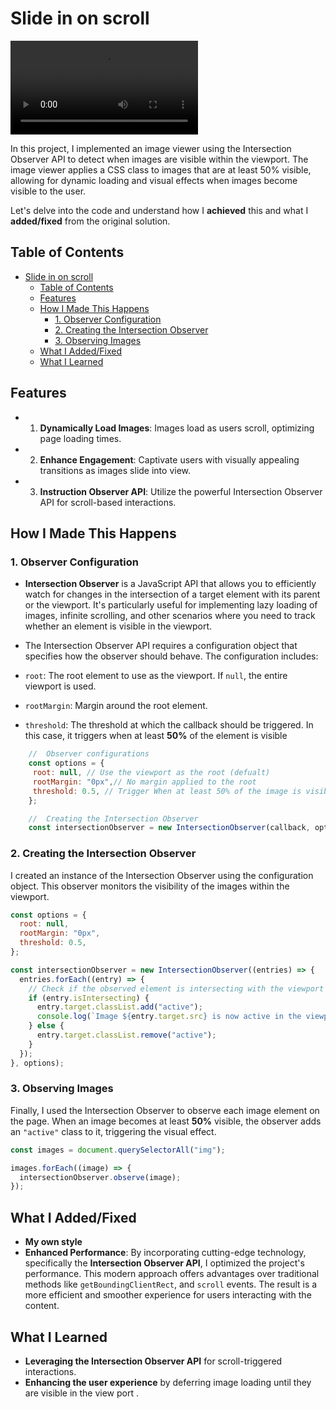# Slide in on scroll

<div class="video-container">
  <video controls autoplay>
    <source src="./assets/video/showcase.mp4" type="video/mp4">
    Your browser does not support the video tag.
  </video>
</div>

In this project, I implemented an image viewer using the Intersection Observer API to detect when images are visible within the viewport. The image viewer applies a CSS class to images that are at least 50% visible, allowing for dynamic loading and visual effects when images become visible to the user.

Let's delve into the code and understand how I **achieved** this and what I **added/fixed** from the original solution.

## Table of Contents

- [Slide in on scroll](#slide-in-on-scroll)
  - [Table of Contents](#table-of-contents)
  - [Features](#features)
  - [How I Made This Happens](#how-i-made-this-happens)
    - [1. Observer Configuration](#1-observer-configuration)
    - [2. Creating the Intersection Observer](#2-creating-the-intersection-observer)
    - [3. Observing Images](#3-observing-images)
  - [What I Added/Fixed](#what-i-addedfixed)
  - [What I Learned](#what-i-learned)

## Features

- 1. **Dynamically Load Images**: Images load as users scroll, optimizing page loading times.
- 2. **Enhance Engagement**: Captivate users with visually appealing transitions as images slide into view.
- 3. **Instruction Observer API**: Utilize the powerful Intersection Observer API for scroll-based interactions.

## How I Made This Happens

### 1. Observer Configuration

- **Intersection Observer** is a JavaScript API that allows you to efficiently watch for changes in the intersection of a target element with its parent or the viewport. It's particularly useful for implementing lazy loading of images, infinite scrolling, and other scenarios where you need to track whether an element is visible in the viewport.

- The Intersection Observer API requires a configuration object that specifies how the observer should behave. The configuration includes:

- `root`: The root element to use as the viewport. If `null`, the entire viewport is used.
- `rootMargin`: Margin around the root element.
- `threshold`: The threshold at which the callback should be triggered. In this case, it triggers when at least **50%** of the element is visible

```js
    //  Observer configurations
    const options = {
     root: null, // Use the viewport as the root (defualt)
     rootMargin: "0px",// No margin applied to the root
     threshold: 0.5, // Trigger When at least 50% of the image is visible in the viewport
    };

    //  Creating the Intersection Observer
    const intersectionObserver = new IntersectionObserver(callback, options);
```

### 2. Creating the Intersection Observer

I created an instance of the Intersection Observer using the configuration object. This observer monitors the visibility of the images within the viewport.

```javascript
const options = {
  root: null,
  rootMargin: "0px",
  threshold: 0.5,
};

const intersectionObserver = new IntersectionObserver((entries) => {
  entries.forEach((entry) => {
    // Check if the observed element is intersecting with the viewport
    if (entry.isIntersecting) {
      entry.target.classList.add("active");
      console.log(`Image ${entry.target.src} is now active in the viewport.`);
    } else {
      entry.target.classList.remove("active");
    }
  });
}, options);
```

### 3. Observing Images

Finally, I used the Intersection Observer to observe each image element on the page. When an image becomes at least **50%** visible, the observer adds an `"active"` class to it, triggering the visual effect.

```javascript
const images = document.querySelectorAll("img");

images.forEach((image) => {
  intersectionObserver.observe(image);
});
```

## What I Added/Fixed

- **My own style**
- **Enhanced Performance**: By incorporating cutting-edge technology, specifically the **Intersection Observer API**, I optimized the project's performance. This modern approach offers advantages over traditional methods like `getBoundingClientRect`, and `scroll` events. The result is a more efficient and smoother experience for users interacting with the content.

## What I Learned

- **Leveraging the Intersection Observer API** for scroll-triggered interactions.
- **Enhancing the user experience** by deferring image loading until they are visible in the view port .
